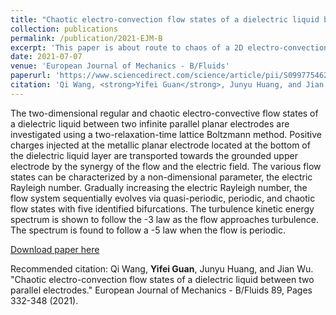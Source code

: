 ```yaml
---
title: "Chaotic electro-convection flow states of a dielectric liquid between two parallel electrodes"
collection: publications
permalink: /publication/2021-EJM-B
excerpt: 'This paper is about route to chaos of a 2D electro-convection system.'
date: 2021-07-07
venue: 'European Journal of Mechanics - B/Fluids'
paperurl: 'https://www.sciencedirect.com/science/article/pii/S099775462100100X?via%3Dihub'
citation: 'Qi Wang, <strong>Yifei Guan</strong>, Junyu Huang, and Jian Wu. "Chaotic electro-convection flow states of a dielectric liquid between two parallel electrodes." European Journal of Mechanics - B/Fluids 89, Pages 332-348 (2021).'
---
```


The two-dimensional regular and chaotic electro-convective flow states of a dielectric liquid between two infinite parallel planar electrodes are investigated using a two-relaxation-time lattice Boltzmann method. Positive charges injected at the metallic planar electrode located at the bottom of the dielectric liquid layer are transported towards the grounded upper electrode by the synergy of the flow and the electric field. The various flow states can be characterized by a non-dimensional parameter, the electric Rayleigh number. Gradually increasing the electric Rayleigh number, the flow system sequentially evolves via quasi-periodic, periodic, and chaotic flow states with five identified bifurcations. The turbulence kinetic energy spectrum is shown to follow the -3 law as the flow approaches turbulence. The spectrum is found to follow a -5 law when the flow is periodic. 

[Download paper here](https://www.sciencedirect.com/science/article/pii/S099775462100100X?via%3Dihub)

Recommended citation: Qi Wang, <strong>Yifei Guan</strong>, Junyu Huang, and Jian Wu. "Chaotic electro-convection flow states of a dielectric liquid between two parallel electrodes." European Journal of Mechanics - B/Fluids 89, Pages 332-348 (2021).

